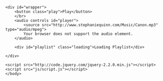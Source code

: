 <!DOCTYPE html>
<html lang="en">
    <head>
        <link rel="stylesheet" href="css/style.css">
        <meta charset="UTF-8">
        <title>Title</title>
    </head>
    <body>

    <div id="wrapper">
        <button class="play">Play</button>
        </br>
        <audio controls id="player">
            <source src="http://www.stephaniequinn.com/Music/Canon.mp3" type="audio/mpeg">
            Your browser does not support the audio element.
        </audio>

        <div id="playlist" class="loading">Loading Playlist</div>

    </div>

    <script src="http://code.jquery.com/jquery-2.2.0.min.js"></script>
    <script src="js/script.js"></script>
    </body>
</html>
